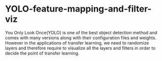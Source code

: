 # YOLO-feature-mapping-and-filter-viz
You Only Look Once(YOLO) is one of the best object detection method and comes with many versions along with their configuration files and weights. However in the applications of transfer learning, we need to randomize layers and therefore require to visualize all the layers and filters in order to decide the point of transfer learning. 
